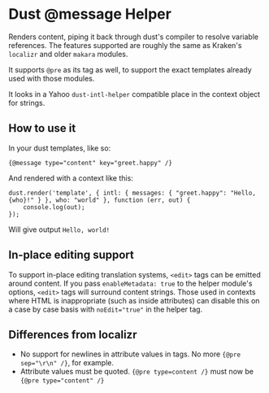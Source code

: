 Dust @message Helper
====================

Renders content, piping it back through dust's compiler to resolve variable references. The features supported are roughly the same as Kraken's `localizr` and older `makara` modules.

It supports `@pre` as its tag as well, to support the exact templates already used with those modules.

It looks in a Yahoo `dust-intl-helper` compatible place in the context object for strings.

How to use it
-------------

In your dust templates, like so:

```
{@message type="content" key="greet.happy" /}
```

And rendered with a context like this:

```
dust.render('template', { intl: { messages: { "greet.happy": "Hello, {who}!" } }, who: "world" }, function (err, out) {
    console.log(out);
});
```

Will give output `Hello, world!`

In-place editing support
------------------------

To support in-place editing translation systems, `<edit>` tags can be emitted around content. If you pass `enableMetadata: true` to the helper module's options, `<edit>` tags will surround content strings. Those used in contexts where HTML is inappropriate (such as inside attributes) can disable this on a case by case basis with `noEdit="true"` in the helper tag.

Differences from localizr
-------------------------

* No support for newlines in attribute values in tags. No more `{@pre sep="\r\n" /}`, for example.
* Attribute values must be quoted. `{@pre type=content /}` must now be `{@pre type="content" /}`

